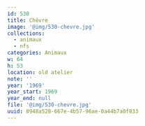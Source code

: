 ```yaml
---
id: 530
title: Chévre
image: '@img/530-chevre.jpg'
collections:
  - animaux
  - nfs
categories: Animaux
w: 64
h: 53
location: old atelier
note: ''
year: '1969'
year_start: 1969
year_end: null
file: '@img/530-chevre.jpg'
uuid: 8948a528-667e-4b57-96ae-0a44b7a0f833
---
```


